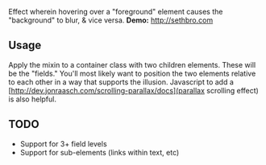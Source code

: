 Effect wherein hovering over a "foreground" element causes the "background" to blur, & vice versa.
**Demo:** http://sethbro.com

## Usage
Apply the mixin to a container class with two children elements. These will be the "fields."
You'll most likely want to position the two elements relative to each other in a way that
supports the illusion. Javascript to add a [http://dev.jonraasch.com/scrolling-parallax/docs](parallax scrolling effect) is also helpful.

## TODO
* Support for 3+ field levels
* Support for sub-elements (links within text, etc)
